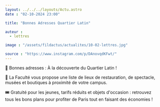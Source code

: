 ```yaml
---
layout: ../../../layouts/Actu.astro
date : "02-10-2024 23:00"

title: "Bonnes Adresses Quartier Latin"

auteur :
  - lettres

image : "/assets/fildactus/actualites/10-02-lettres.jpg"

source : "https://www.instagram.com/p/DAnovqdKFwt/"
---
```


📍 Bonnes adresses : À la découverte du Quartier Latin !

📌 La Faculté vous propose une liste de lieux de restauration, de spectacle, musées et boutiques à proximité de votre campus.

🎟️ Gratuité pour les jeunes, tarifs réduits et objets d'occasion : retrouvez tous les bons plans pour profiter de Paris tout en faisant des économies !
